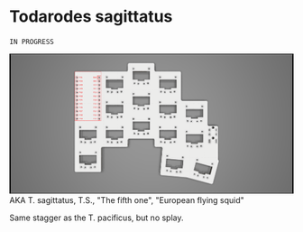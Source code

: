 # Todarodes sagittatus
    IN PROGRESS
![Todarodes sagittatus](/Images/todarodes_sagittatus.png)
AKA T. sagittatus, T.S., "The fifth one", "European flying squid"

Same stagger as the T. pacificus, but no splay.
